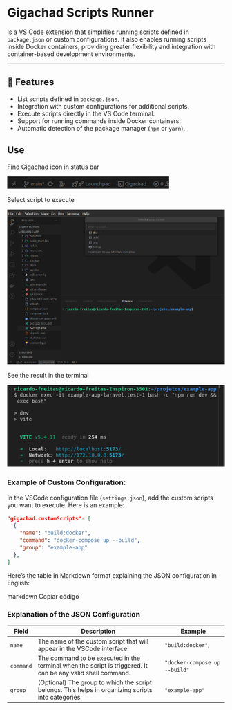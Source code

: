 # Gigachad Scripts Runner

Is a VS Code extension that simplifies running scripts defined in `package.json` or custom configurations. It also enables running scripts inside Docker containers, providing greater flexibility and integration with container-based development environments.

---

## 🚀 **Features**

- List scripts defined in `package.json`.
- Integration with custom configurations for additional scripts.
- Execute scripts directly in the VS Code terminal.
- Support for running commands inside Docker containers.
- Automatic detection of the package manager (`npm` or `yarn`).

## Use

Find Gigachad icon in status bar

![statusBar](img/bar.png)

Select script to execute

![panel](img/panel.png)

See the result in the terminal

![terminal](img/terminal.png)

### Example of Custom Configuration:

In the VSCode configuration file (`settings.json`), add the custom scripts you want to execute. Here is an example:

```json
"gigachad.customScripts": [
  {
    "name": "build:docker",
    "command": "docker-compose up --build",
    "group": "example-app"
  },
]
```

Here’s the table in Markdown format explaining the JSON configuration in English:

markdown
Copiar código

### Explanation of the JSON Configuration

| Field     | Description                                                                                                 | Example                       |
| --------- | ----------------------------------------------------------------------------------------------------------- | ----------------------------- |
| `name`    | The name of the custom script that will appear in the VSCode interface.                                     | `"build:docker"`,             |
| `command` | The command to be executed in the terminal when the script is triggered. It can be any valid shell command. | `"docker-compose up --build"` |
| `group`   | (Optional) The group to which the script belongs. This helps in organizing scripts into categories.         | `"example-app"`               |
